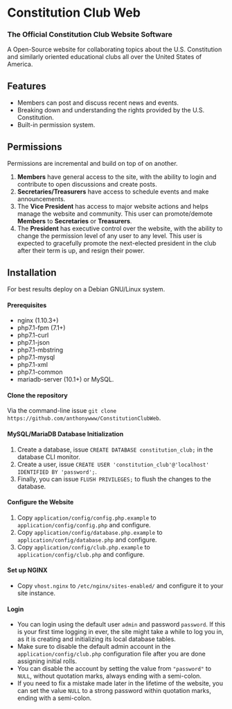 # Constitution Club Web
### The Official Constitution Club Website Software

A Open-Source website for collaborating topics about the U.S. Constitution and similarly oriented educational clubs all over the United States of America.

## Features
- Members can post and discuss recent news and events.
- Breaking down and understanding the rights provided by the U.S. Constitution.
- Built-in permission system.

## Permissions

Permissions are incremental and build on top of on another.

1. **Members** have general access to the site, with the ability to login and contribute to open discussions and create posts.
2. **Secretaries/Treasurers** have access to schedule events and make announcements.
3. The **Vice President** has access to major website actions and helps manage the website and community. This user can promote/demote **Members** to **Secretaries** or **Treasurers**.
4. The **President** has executive control over the website, with the ability to change the permission level of any user to any level. This user is expected to gracefully promote the next-elected president in the club after their term is up, and resign their power.

## Installation
For best results deploy on a Debian GNU/Linux system.

#### Prerequisites
- nginx (1.10.3+)
- php7.1-fpm (7.1+)
- php7.1-curl
- php7.1-json
- php7.1-mbstring
- php7.1-mysql
- php7.1-xml
- php7.1-common
- mariadb-server (10.1+) or MySQL.

#### Clone the repository
Via the command-line issue `git clone https://github.com/anthonywww/ConstitutionClubWeb`.

#### MySQL/MariaDB Database Initialization
1. Create a database, issue `CREATE DATABASE constitution_club;` in the database CLI monitor.
2. Create a user, issue `CREATE USER 'constitution_club'@'localhost' IDENTIFIED BY 'password';`.
3. Finally, you can issue `FLUSH PRIVILEGES;` to flush the changes to the database.

#### Configure the Website
1. Copy `application/config/config.php.example` to `application/config/config.php` and configure.
2. Copy `application/config/database.php.example` to `application/config/database.php` and configure.
3. Copy `application/config/club.php.example` to `application/config/club.php` and configure.

#### Set up NGINX
- Copy `vhost.nginx` to `/etc/nginx/sites-enabled/` and configure it to your site instance.

#### Login
- You can login using the default user `admin` and password `password`. If this is your first time logging in ever, the site might take a while to log you in, as it is creating and initializing its local database tables.
- Make sure to disable the default admin account in the `application/config/club.php` configuration file after you are done assigning initial rolls.
- You can disable the account by setting the value from `"password"` to `NULL`, without quotation marks, always ending with a semi-colon.
- If you need to fix a mistake made later in the lifetime of the website, you can set the value `NULL` to a strong password within quotation marks, ending with a semi-colon.
